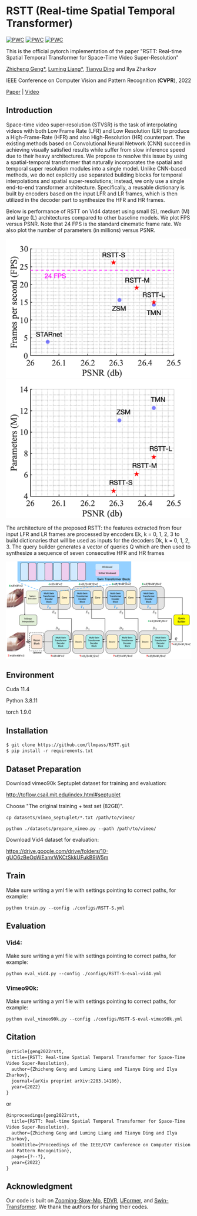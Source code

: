 # RSTT (Real-time Spatial Temporal Transformer)
[![PWC](https://img.shields.io/endpoint.svg?url=https://paperswithcode.com/badge/rstt-real-time-spatial-temporal-transformer/video-frame-interpolation-on-vid4-4x)](https://paperswithcode.com/sota/video-frame-interpolation-on-vid4-4x?p=rstt-real-time-spatial-temporal-transformer)
[![PWC](https://img.shields.io/endpoint.svg?url=https://paperswithcode.com/badge/rstt-real-time-spatial-temporal-transformer/space-time-video-super-resolution-on-vimeo90k)](https://paperswithcode.com/sota/space-time-video-super-resolution-on-vimeo90k?p=rstt-real-time-spatial-temporal-transformer)
[![PWC](https://img.shields.io/endpoint.svg?url=https://paperswithcode.com/badge/rstt-real-time-spatial-temporal-transformer/space-time-video-super-resolution-on-vimeo90k-1)](https://paperswithcode.com/sota/space-time-video-super-resolution-on-vimeo90k-1?p=rstt-real-time-spatial-temporal-transformer)

This is the official pytorch implementation of the paper "RSTT: Real-time Spatial Temporal Transformer for Space-Time Video Super-Resolution"

[Zhicheng Geng*](https://zhichenggeng.com/), [Luming Liang*](https://scholar.google.com/citations?user=vTgdAS4AAAAJ&hl=en), [Tianyu Ding](https://www.tianyuding.com) and Ilya Zharkov

IEEE Conference on Computer Vision and Pattern Recognition (**CVPR**), 2022

[Paper](https://arxiv.org/abs/2203.14186) |
[Video](https://www.youtube.com/watch?v=UItUdbLEPHM)

## Introduction
Space-time video super-resolution (STVSR) is the task of interpolating videos with both Low Frame Rate (LFR) and Low Resolution (LR) to produce a High-Frame-Rate (HFR) and also High-Resolution (HR) counterpart. The existing methods based on Convolutional Neural Network (CNN) succeed in achieving visually satisfied results while suffer from slow inference speed due to their heavy architectures. 
We propose to resolve this issue by using a spatial-temporal transformer that naturally incorporates the spatial and temporal super resolution modules into a single model. Unlike CNN-based methods, we do not explicitly use separated building blocks for temporal interpolations and spatial super-resolutions; instead, we only use a single end-to-end transformer architecture. Specifically, a reusable dictionary is built by encoders based on the input LFR and LR frames, which is then utilized in the decoder part to synthesize the HFR and HR frames.

Below is performance of RSTT on Vid4 dataset using small (S), medium (M) and large (L) architectures compared to other baseline models. We plot FPS versus PSNR. Note that 24 FPS is the standard cinematic frame rate. We also plot the number of parameters (in millions) versus PSNR. 

<p align="center">
  <img src="figs/fps_psnr.png" />
  <img src="figs/params_psnr.png" />
</p>

The architecture of the proposed RSTT: the features extracted from four input LFR and LR frames are processed by encoders
Ek, k = 0, 1, 2, 3 to build dictionaries that will be used as inputs for the decoders Dk, k = 0, 1, 2, 3. The query builder generates a vector
of queries Q which are then used to synthesize a sequence of seven consecutive HFR and HR frames

<p align="center">
  <img src="figs/rstt_arch_td.png" />
</p>


## Environment
Cuda   11.4

Python 3.8.11

torch  1.9.0


## Installation
```
$ git clone https://github.com/llmpass/RSTT.git
$ pip install -r requirements.txt
```

## Dataset Preparation
Download vimeo90k Septuplet dataset for training and evaluation:

http://toflow.csail.mit.edu/index.html#septuplet

Choose "The original training + test set (82GB)".

```
cp datasets/vimeo_septuplet/*.txt /path/to/vimeo/
```
```
python ./datasets/prepare_vimeo.py --path /path/to/vimeo/
```

Download Vid4 dataset for evaluation:

https://drive.google.com/drive/folders/10-gUO6zBeOpWEamrWKCtSkkUFukB9W5m

## Train
Make sure writing a yml file with settings pointing to correct paths, for example:
```
python train.py --config ./configs/RSTT-S.yml
```

## Evaluation
### Vid4:
Make sure writing a yml file with settings pointing to correct paths, for example:
```
python eval_vid4.py --config ./configs/RSTT-S-eval-vid4.yml
```
### Vimeo90k:
Make sure writing a yml file with settings pointing to correct paths, for example:
```
python eval_vimeo90k.py --config ./configs/RSTT-S-eval-vimeo90k.yml
```

## Citation
~~~
@article{geng2022rstt,
  title={RSTT: Real-time Spatial Temporal Transformer for Space-Time Video Super-Resolution},
  author={Zhicheng Geng and Luming Liang and Tianyu Ding and Ilya Zharkov},
  journal={arXiv preprint arXiv:2203.14186},
  year={2022}
}
~~~
or
~~~
@inproceedings{geng2022rstt,
  title={RSTT: Real-time Spatial Temporal Transformer for Space-Time Video Super-Resolution},
  author={Zhicheng Geng and Luming Liang and Tianyu Ding and Ilya Zharkov},
  booktitle={Proceedings of the IEEE/CVF Conference on Computer Vision and Pattern Recognition},
  pages={?--?},
  year={2022}
}
~~~

## Acknowledgment
Our code is built on [Zooming-Slow-Mo](https://github.com/Mukosame/Zooming-Slow-Mo-CVPR-2020), [EDVR](https://github.com/xinntao/EDVR), [UFormer](https://github.com/ZhendongWang6/Uformer), and [Swin-Transformer](https://github.com/microsoft/Swin-Transformer). We thank the authors for sharing their codes.

